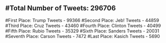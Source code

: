 #Total Number of Tweets: 296706 
---
#First Place: Trump Tweets - 99366
#Second Place: Jeb! Tweets - 44859
#Third Place: Cruz Tweets - 43460
#Fourth Place: Clinton Tweets - 40499
#Fifth Place: Rubio Tweets - 35329
#Sixth Place: Sanders Tweets - 20031
#Seventh Place: Carson Tweets - 7472
#Last Place: Kasich Tweets - 5690
